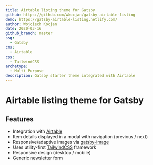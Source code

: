 ```yaml
---
title: Airtable listing theme for Gatsby
github: https://github.com/wkocjan/gatsby-airtable-listing
demo: https://gatsby-airtable-listing.netlify.com/
author: Wojciech Kocjan
date: 2020-03-16
github_branch: master
ssg:
  - Gatsby
cms:
  - Airtable
css:
  - TailwindCSS
archetype:
  - Multi Purpose
description: Gatsby starter theme integrated with Airtable
---
```


# Airtable listing theme for Gatsby

## Features

- Integration with [Airtable](https://airtable.com/)
- Item details displayed in a modal with navigation (previous / next)
- Responsive/adaptive images via [gatsby-image](https://www.gatsbyjs.org/packages/gatsby-image/)
- Uses utility-first [TailwindCSS](https://tailwindcss.com/) framework
- Responsive design (desktop / mobile)
- Generic newsletter form
